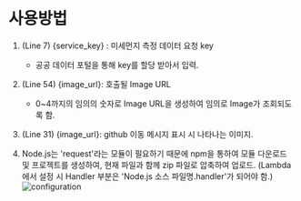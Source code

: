 사용방법
========

1.	(Line 7) {service_key} : 미세먼지 측정 데이터 요청 key

	-	공공 데이터 포털을 통해 key를 할당 받아서 입력.<p>

2.	(Line 54) {image_url}: 호출될 Image URL

	-	0~4까지의 임의의 숫자로 Image URL을 생성하여 임의로 Image가 조회되도록 함.<p>

3.	(Line 31) {image_url}: github 이동 메시지 표시 시 나타나는 이미지.<p>

4.	Node.js는 'request'라는 모듈이 필요하기 때문에 npm을 통하여 모듈 다운로드 및 프로젝트를 생성하여, 현재 파일과 함께 zip 파일로 압축하여 업로드. (Lambda에서 설정 시 Handler 부분은 'Node.js 소스 파일명.handler'가 되어야 함.) ![configuration](http://i.imgur.com/DvOWkJr.jpg)
